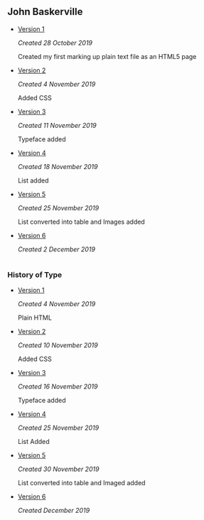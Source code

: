 # <h2>John Baskerville</h2>



- [Version 1](https://jessicaw89.github.io/john_baskerville/johnbaskerville.html)

    *Created 28 October 2019*
    
    Created my first marking up plain text file as an HTML5 page


- [Version 2](https://jessicaw89.github.io/john_baskerville/johnbaskerville2.html)

    *Created 4 November 2019*
    
    Added CSS

- [Version 3](https://jessicaw89.github.io/john_baskerville/johnbaskerville3.html)

    *Created 11 November 2019*
    
    Typeface added
    
- [Version 4](https://jessicaw89.github.io/john_baskerville/johnbaskerville4.html)

    *Created 18 November 2019*
    
    List added 
    
- [Version 5](https://jessicaw89.github.io/john_baskerville/johnbaskerville5.html) 

    *Created 25 November 2019*
    
    List converted into table and Images added 
    
    
- [Version 6](https://jessicaw89.github.io/john_baskerville/johnbaskerville6.html)    
    
    *Created 2 December 2019*
    
     
    
# <h3>History of Type</h3>

- [Version 1](https://jessicaw89.github.io/john_baskerville/history1.html)

    *Created 4 November 2019*
    
    Plain HTML

- [Version 2](https://jessicaw89.github.io/john_baskerville/history2.html)

    *Created 10 November 2019*
    
    Added CSS

- [Version 3](https://jessicaw89.github.io/john_baskerville/history3.html)    

    *Created 16 November 2019*
    
    Typeface added 
    
- [Version 4](https://jessicaw89.github.io/john_baskerville/history4.html)   

    *Created 25 November 2019*
    
    List Added

- [Version 5](https://jessicaw89.github.io/john_baskerville/history5.html)     

    *Created 30 November 2019*
    
    List converted into table and Imaged added 
    
- [Version 6](https://jessicaw89.github.io/john_baskerville/history6.html)   

    *Created December 2019*
    
    
    
